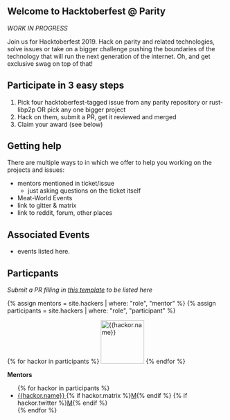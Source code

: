 ## Welcome to Hacktoberfest @ Parity

_WORK IN PROGRESS_

Join us for Hacktoberfest 2019. Hack on parity and related technologies, solve issues or take on a bigger challenge pushing the boundaries of the technology that will run the next generation of the internet. Oh, and get exclusive swag on top of that!

## Participate in 3 easy steps

 1. Pick four hacktoberfest-tagged issue from any parity repository or rust-libp2p
    OR pick any one bigger project
 2. Hack on them, submit a PR, get it reviewed and merged
 3. Claim your award (see below)

## Getting help

There are multiple ways to in which we offer to help you working on the projects and issues:
 - mentors mentioned in ticket/issue
   - just asking questions on the ticket itself
 - Meat-World Events
 - link to gitter & matrix
 - link to reddit, forum, other places

## Associated Events

 - events listed here.

## Particpants
_Submit a PR filling in [this template]() to be listed here_

{% assign mentors = site.hackers | where: "role", "mentor"  %}
{% assign participants = site.hackers | where: "role", "participant"  %}

<style>
ul.unstyled {
    list-style: none;
    padding: 0;
    margin: 0;
}

ul.unstyled li {
    display: inline-block;
}

ul.unstyled li img {
    width: 100px;
    display: inline-block;
}

</style>

<ul class="unstyled">
{% for hackor in participants  %}
    <li>
        <a href="https://github.com/{{hackor.github}}" title="{{hackor.name}}"><img src="https://github.com/{{hackor.github}}.png" alt="{{hackor.name}}"/>
        </a>
    </li>
{% endfor %}
</ul>

**Mentors**
<ul>
{% for hackor in participants  %}
    <li>
        <a href="https://github.com/{{hackor.github}}" title="{{hackor.github}}">{{hackor.name}}
        </a>
        {% if hackor.matrix %}<a href="https://riot.im/{{hackor.matrix}}">M</a>{% endif %}
        {% if hackor.twitter %}<a href="https://twitter.com/{{hackor.twitter}}">M</a>{% endif %}
    </li>
{% endfor %}
</ul>